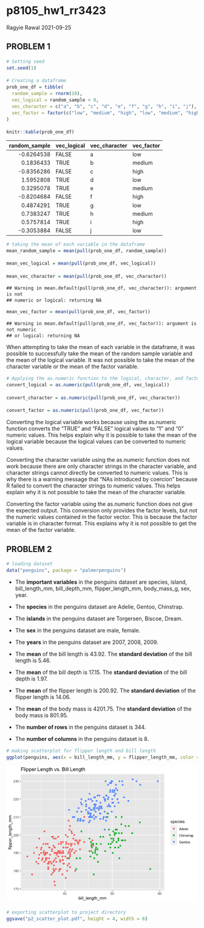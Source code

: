 p8105\_hw1\_rr3423
================
Ragyie Rawal
2021-09-25

## PROBLEM 1

``` r
# Setting seed  
set.seed(1)

# Creating a dataframe
prob_one_df = tibble(
  random_sample = rnorm(10),
  vec_logical = random_sample > 0, 
  vec_character = c("a", "b", "c", "d", "e", "f", "g", "h", "i", "j"),
  vec_factor = factor(c("low", "medium", "high", "low", "medium", "high", "low", "medium", "high", "low" ))
)

knitr::kable(prob_one_df)
```

| random\_sample | vec\_logical | vec\_character | vec\_factor |
|---------------:|:-------------|:---------------|:------------|
|     -0.6264538 | FALSE        | a              | low         |
|      0.1836433 | TRUE         | b              | medium      |
|     -0.8356286 | FALSE        | c              | high        |
|      1.5952808 | TRUE         | d              | low         |
|      0.3295078 | TRUE         | e              | medium      |
|     -0.8204684 | FALSE        | f              | high        |
|      0.4874291 | TRUE         | g              | low         |
|      0.7383247 | TRUE         | h              | medium      |
|      0.5757814 | TRUE         | i              | high        |
|     -0.3053884 | FALSE        | j              | low         |

``` r
# taking the mean of each variable in the dataframe
mean_random_sample = mean(pull(prob_one_df, random_sample))

mean_vec_logical = mean(pull(prob_one_df, vec_logical))

mean_vec_character = mean(pull(prob_one_df, vec_character))
```

    ## Warning in mean.default(pull(prob_one_df, vec_character)): argument is not
    ## numeric or logical: returning NA

``` r
mean_vec_factor = mean(pull(prob_one_df, vec_factor))
```

    ## Warning in mean.default(pull(prob_one_df, vec_factor)): argument is not numeric
    ## or logical: returning NA

When attempting to take the mean of each variable in the dataframe, it
was possible to successfully take the mean of the random sample variable
and the mean of the logical variable. It was not possible to take the
mean of the character variable or the mean of the factor variable.

``` r
# Applying the as.numeric function to the logical, character, and factor variables 
convert_logical = as.numeric(pull(prob_one_df, vec_logical))

convert_character = as.numeric(pull(prob_one_df, vec_character))

convert_factor = as.numeric(pull(prob_one_df, vec_factor))
```

Converting the logical variable works because using the as.numeric
function converts the “TRUE” and “FALSE” logical values to “1” and “0”
numeric values. This helps explain why it is possible to take the mean
of the logical variable because the logical values can be converted to
numeric values.

Converting the character variable using the as.numeric function does not
work because there are only character strings in the character variable,
and character strings cannot directly be converted to numeric values.
This is why there is a warning message that “NAs introduced by coercion”
because R failed to convert the character strings to numeric values.
This helps explain why it is not possible to take the mean of the
character variable.

Converting the factor variable using the as.numeric function does not
give the expected output. This conversion only provides the factor
levels, but not the numeric values contained in the factor vector. This
is because the factor variable is in character format. This explains why
it is not possible to get the mean of the factor variable.

## PROBLEM 2

``` r
# loading dataset 
data("penguins", package = "palmerpenguins")
```

-   The **important variables** in the penguins dataset are species,
    island, bill\_length\_mm, bill\_depth\_mm, flipper\_length\_mm,
    body\_mass\_g, sex, year.

-   The **species** in the penguins dataset are Adelie, Gentoo,
    Chinstrap.

-   The **islands** in the penguins dataset are Torgersen, Biscoe,
    Dream.

-   The **sex** in the penguins dataset are male, female.

-   The **years** in the penguins dataset are 2007, 2008, 2009.

-   The **mean** of the bill length is 43.92. The **standard deviation**
    of the bill length is 5.46.

-   The **mean** of the bill depth is 17.15. The **standard deviation**
    of the bill depth is 1.97.

-   The **mean** of the flipper length is 200.92. The **standard
    deviation** of the flipper length is 14.06.

-   The **mean** of the body mass is 4201.75. The **standard deviation**
    of the body mass is 801.95.

-   The **number of rows** in the penguins dataset is 344.

-   The **number of columns** in the penguins dataset is 8.

``` r
# making scatterplot for flipper length and bill length
ggplot(penguins, aes(x = bill_length_mm, y = flipper_length_mm, color = species)) + geom_point() + ggtitle("Flipper Length vs. Bill Length")
```

![](p8105_hw1_rr3423_files/figure-gfm/scatterplot_penguins-1.png)<!-- -->

``` r
# exporting scatterplot to project directory 
ggsave("p2_scatter_plot.pdf", height = 4, width = 6)
```
